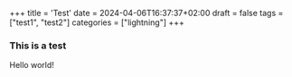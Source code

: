 +++
title = 'Test'
date = 2024-04-06T16:37:37+02:00
draft = false
tags = ["test1", "test2"]
categories = ["lightning"]
+++

### This is a test

Hello world!


